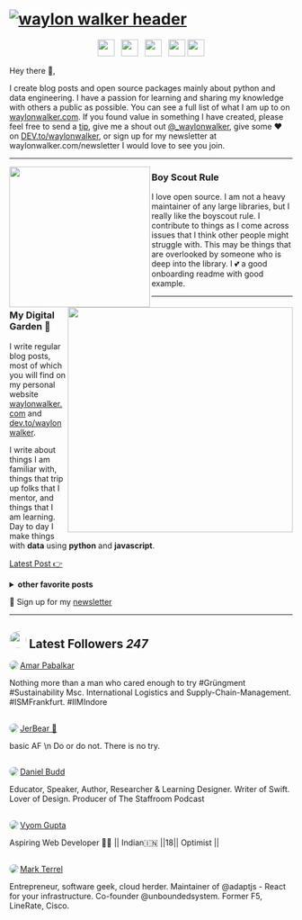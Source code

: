 # [![waylon walker header](https://raw.githubusercontent.com/WaylonWalker/WaylonWalker/main/icon/gh-bannner-light.png)](https://waylonwalker.com)
<p align='center'>
<a href="https://dev.to/waylonwalker"><img height="30" src="https://raw.githubusercontent.com/WaylonWalker/WaylonWalker/main/icon/dev.png"></a>&nbsp;&nbsp;
<a href="https://twitter.com/_waylonwalker"><img height="30" src="https://github.com/WaylonWalker/WaylonWalker/blob/main/icon/twitter.png?raw=true"></a>&nbsp;&nbsp;
<a href="https://instagram.com/_waylonwalker"><img height="30" src="https://github.com/WaylonWalker/WaylonWalker/blob/main/icon/instagram.jpg?raw=true"></a>&nbsp;&nbsp;
<a href="https://www.buymeacoffee.com/bBdtMQO"><img height="30" src="https://github.com/WaylonWalker/WaylonWalker/blob/main/icon/by-me-a-coffee.png?raw=true"></a>
<a href="https://www.linkedin.com/in/waylonwalker/"><img height="30" src="https://github.com/WaylonWalker/WaylonWalker/blob/main/icon/linkedin.png?raw=true"></a>
</p>

Hey there 👋,

I create blog posts and open source packages mainly about python and data engineering.  I have a passion for learning and sharing my knowledge with others a public as possible.  You can see a full list of what I am up to on [waylonwalker.com](waylonwalker.com).  If you found value in something I have created, please feel free to send a [tip](https://www.buymeacoffee.com/bBdtMQO), give me a shout out [@_waylonwalker](https://twitter.com/_waylonwalker), give some ♥ on [DEV.to/waylonwalker](https://dev.to/waylonwalker), or sign up for my newsletter  at waylonwalker.com/newsletter  I would love to see you join.
 
  ---
 
 <p>
  <img width="250" align='left' src="https://github.com/WaylonWalker/WaylonWalker/blob/main/icon/hacktoberfest.png?raw=true">
</p>
 
### Boy Scout Rule

I love open source.  I am not a heavy maintainer of any large libraries, but I really like the boyscout rule.  I contribute to things as I come across issues that I think other people might struggle with.  This may be things that are overlooked by someone who is deep into the library.  I 💕 a good onboarding readme with good example.

 ---

<p>
  <a href="https://waylonwalker.com/latest"><img width="400" align='right' src="https://waylonwalker.com/latest.png?raw=true"></a>
</p>

### My Digital Garden 🌱

I write regular blog posts, most of which you will find on my personal website [waylonwalker.com](https://waylonwalker.com) and [dev.to/waylonwalker](https://dev.to/waylonwalker).

I write about things I am familiar with, things that trip up folks that I mentor, and things that I am learning.  Day to day I make things with **data** using **python** and **javascript**. 

[Latest Post 👉](https://waylonwalker.com/latest)

<details>
 <summary><strong>other favorite posts</strong></summary>
 <a href="https://waylonwalker.com/blog/eight-years-cat/"><img width="400" src="https://waylonwalker.com/eight-years-cat.png?raw=true"></a>
 <a href="https://waylonwalker.com/blog/keyboard-driven-vscode/"><img width="400" src="https://waylonwalker.com/alt%20b.png?raw=true"></a>
 <a href="https://waylonwalker.com/blog/what-are-github-actions/"><img width="400" src="https://waylonwalker.com/what-are-github-actions.png?raw=true"></a>
 
</details>

💌 Sign up for my [newsletter](https://waylonwalker.com/newsletter/)

---

## <img height="30" style="border-radius:50%" src="https://github.com/WaylonWalker/WaylonWalker/blob/main/icon/twitter.png?raw=true"> Latest Followers _247_

<a href='https://twitter.com/AmarPabalkar'>
  <img style="border-radius:50%" align="left" src='https://pbs.twimg.com/profile_images/1282890878390898688/zwptNWhZ_normal.jpg' />
</a>

<a href='https://twitter.com/AmarPabalkar'>
    Amar Pabalkar
</a>

Nothing more than a man who cared enough to try
#Grüngment #Sustainability
Msc. International Logistics and Supply-Chain-Management.
#ISMFrankfurt.
#IIMIndore

<h2></h2><a href='https://twitter.com/basicBrogrammer'>
  <img style="border-radius:50%" align="left" src='https://pbs.twimg.com/profile_images/1282785592011567106/mzAqO1yX_normal.jpg' />
</a>

<a href='https://twitter.com/basicBrogrammer'>
    JerBear 🧸
</a>

basic AF \n Do or do not. There is no try.

<h2></h2><a href='https://twitter.com/danielbbudd'>
  <img style="border-radius:50%" align="left" src='https://pbs.twimg.com/profile_images/1216639710350598144/1LKT4RMm_normal.jpg' />
</a>

<a href='https://twitter.com/danielbbudd'>
    Daniel Budd
</a>

Educator, Speaker, Author, Researcher & Learning Designer. Writer of Swift. Lover of Design. Producer of The Staffroom Podcast

<h2></h2><a href='https://twitter.com/vyomguptaa'>
  <img style="border-radius:50%" align="left" src='https://pbs.twimg.com/profile_images/1098509087619334144/nQS-NeUk_normal.jpg' />
</a>

<a href='https://twitter.com/vyomguptaa'>
    Vyom Gupta
</a>

Aspiring Web Developer 👨‍💻 || Indian🇮🇳 ||18|| Optimist ||

<h2></h2><a href='https://twitter.com/MarkTerrel'>
  <img style="border-radius:50%" align="left" src='https://pbs.twimg.com/profile_images/515190422629392386/jA5r-jHa_normal.jpeg' />
</a>

<a href='https://twitter.com/MarkTerrel'>
    Mark Terrel
</a>

Entrepreneur, software geek, cloud herder. Maintainer of @adaptjs - React for your infrastructure. Co-founder @unboundedsystem. Former F5, LineRate, Cisco.

<h2></h2>

<p align='center'>
<!-- <img align='center' src="https://visitor-badge.glitch.me/badge?page_id=waylonwalker.visitor-badge"> -->
 <p/>
